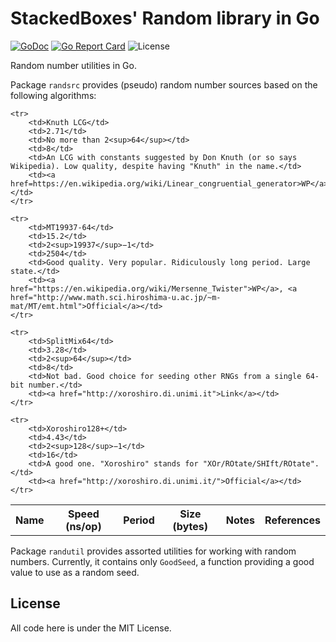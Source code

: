 # StackedBoxes' Random library in Go

[![GoDoc](https://godoc.org/github.com/lmbarros/sbxs_go_rand?status.svg)](https://godoc.org/github.com/lmbarros/sbxs_go_rand) [![Go Report Card](https://goreportcard.com/badge/github.com/lmbarros/sbxs_go_rand)](https://goreportcard.com/report/github.com/lmbarros/sbxs_go_rand) ![License](https://img.shields.io/github/license/lmbarros/sbxs_go_rand.svg)

Random number utilities in Go.

Package `randsrc` provides (pseudo) random number sources based on the following
algorithms:

<table>
    <tr>
        <th>Name</th>
        <th>Speed (ns/op)</th>
        <th>Period</th>
        <th>Size (bytes)</th>
        <th>Notes</th>
        <th>References</th>
    </tr>

    <tr>
        <td>Knuth LCG</td>
        <td>2.71</td>
        <td>No more than 2<sup>64</sup></td>
        <td>8</td>
        <td>An LCG with constants suggested by Don Knuth (or so says Wikipedia). Low quality, despite having "Knuth" in the name.</td>
        <td><a href=https://en.wikipedia.org/wiki/Linear_congruential_generator>WP</a></td>
    </tr>

    <tr>
        <td>MT19937-64</td>
        <td>15.2</td>
        <td>2<sup>19937</sup>−1</td>
        <td>2504</td>
        <td>Good quality. Very popular. Ridiculously long period. Large state.</td>
        <td><a href="https://en.wikipedia.org/wiki/Mersenne_Twister">WP</a>, <a href="http://www.math.sci.hiroshima-u.ac.jp/~m-mat/MT/emt.html">Official</a></td>
    </tr>

    <tr>
        <td>SplitMix64</td>
        <td>3.28</td>
        <td>2<sup>64</sup></td>
        <td>8</td>
        <td>Not bad. Good choice for seeding other RNGs from a single 64-bit number.</td>
        <td><a href="http://xoroshiro.di.unimi.it">Link</a></td>
    </tr>

    <tr>
        <td>Xoroshiro128+</td>
        <td>4.43</td>
        <td>2<sup>128</sup>−1</td>
        <td>16</td>
        <td>A good one. "Xoroshiro" stands for "XOr/ROtate/SHIft/ROtate".</td>
        <td><a href="http://xoroshiro.di.unimi.it/">Official</a></td>
    </tr>
</table>


Package `randutil` provides assorted utilities for working with random numbers.
Currently, it contains only `GoodSeed`, a function providing a good value to use
as a random seed.

## License

All code here is under the MIT License.
